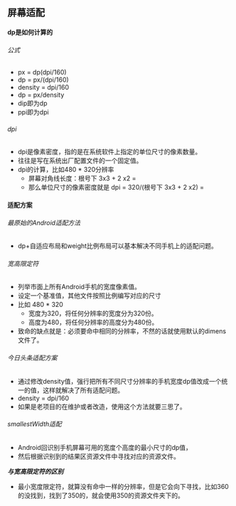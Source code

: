 ## 屏幕适配

#### dp是如何计算的

###### 公式

- px = dp(dpi/160)
- dp = px/(dpi/160)
- density = dpi/160
- dp = px/density
- dip即为dp
- ppi即为dpi

###### dpi

- dpi是像素密度，指的是在系统软件上指定的单位尺寸的像素数量。
- 往往是写在系统出厂配置文件的一个固定值。
- dpi的计算，比如480 * 320分辨率
  - 屏幕对角线长度：根号下 3x3  + 2 x2 = 
  - 那么单位尺寸的像素密度就是 dpi  =   320/(根号下 3x3  + 2 x2) = 

#### 适配方案

###### 最原始的Android适配方法

- dp+自适应布局和weight比例布局可以基本解决不同手机上的适配问题。

###### 宽高限定符

- 列举市面上所有Android手机的宽度像素值。
- 设定一个基准值，其他文件按照比例编写对应的尺寸
- 比如 480 * 320 
  - 宽度为320，将任何分辨率的宽度分为320份。
  - 高度为480，将任何分辨率的高度分为480份。
- 致命的缺点就是：必须要命中相同的分辨率，不然的话就使用默认的dimens文件了。

###### 今日头条适配方案

- 通过修改density值，强行把所有不同尺寸分辨率的手机宽度dp值改成一个统一的值，这样就解决了所有适配问题。
- density = dpi/160
- 如果是老项目的在维护或者改造，使用这个方法就要三思了。

###### smallestWidth适配

- Android回识别手机屏幕可用的宽度个高度的最小尺寸的dp值，
- 然后根据识别到的结果区资源文件中寻找对应的资源文件。

***与宽高限定符的区别***

- 最小宽度限定符，就算没有命中一样的分辨率，但是它会向下寻找，比如360的没找到，找到了350的，就会使用350的资源文件夹下的。